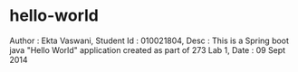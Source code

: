 hello-world
===========
 
Author : Ekta Vaswani,
Student Id : 010021804,
Desc : This is a Spring boot java "Hello World" application created as part of 273 Lab 1,
Date : 09 Sept 2014
